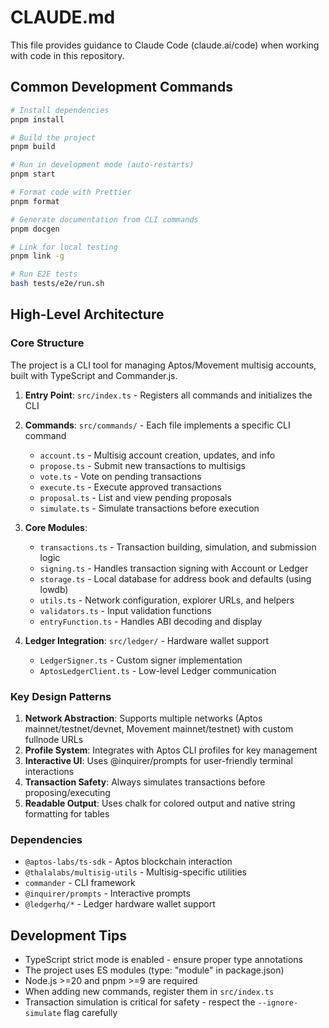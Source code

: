 # CLAUDE.md

This file provides guidance to Claude Code (claude.ai/code) when working with code in this repository.

## Common Development Commands

```bash
# Install dependencies
pnpm install

# Build the project
pnpm build

# Run in development mode (auto-restarts)
pnpm start

# Format code with Prettier
pnpm format

# Generate documentation from CLI commands
pnpm docgen

# Link for local testing
pnpm link -g

# Run E2E tests
bash tests/e2e/run.sh
```

## High-Level Architecture

### Core Structure

The project is a CLI tool for managing Aptos/Movement multisig accounts, built with TypeScript and Commander.js.

1. **Entry Point**: `src/index.ts` - Registers all commands and initializes the CLI
2. **Commands**: `src/commands/` - Each file implements a specific CLI command
   - `account.ts` - Multisig account creation, updates, and info
   - `propose.ts` - Submit new transactions to multisigs
   - `vote.ts` - Vote on pending transactions
   - `execute.ts` - Execute approved transactions
   - `proposal.ts` - List and view pending proposals
   - `simulate.ts` - Simulate transactions before execution

3. **Core Modules**:
   - `transactions.ts` - Transaction building, simulation, and submission logic
   - `signing.ts` - Handles transaction signing with Account or Ledger
   - `storage.ts` - Local database for address book and defaults (using lowdb)
   - `utils.ts` - Network configuration, explorer URLs, and helpers
   - `validators.ts` - Input validation functions
   - `entryFunction.ts` - Handles ABI decoding and display

4. **Ledger Integration**: `src/ledger/` - Hardware wallet support
   - `LedgerSigner.ts` - Custom signer implementation
   - `AptosLedgerClient.ts` - Low-level Ledger communication

### Key Design Patterns

1. **Network Abstraction**: Supports multiple networks (Aptos mainnet/testnet/devnet, Movement mainnet/testnet) with custom fullnode URLs
2. **Profile System**: Integrates with Aptos CLI profiles for key management
3. **Interactive UI**: Uses @inquirer/prompts for user-friendly terminal interactions
4. **Transaction Safety**: Always simulates transactions before proposing/executing
5. **Readable Output**: Uses chalk for colored output and native string formatting for tables

### Dependencies

- `@aptos-labs/ts-sdk` - Aptos blockchain interaction
- `@thalalabs/multisig-utils` - Multisig-specific utilities
- `commander` - CLI framework
- `@inquirer/prompts` - Interactive prompts
- `@ledgerhq/*` - Ledger hardware wallet support

## Development Tips

- TypeScript strict mode is enabled - ensure proper type annotations
- The project uses ES modules (type: "module" in package.json)
- Node.js >=20 and pnpm >=9 are required
- When adding new commands, register them in `src/index.ts`
- Transaction simulation is critical for safety - respect the `--ignore-simulate` flag carefully
